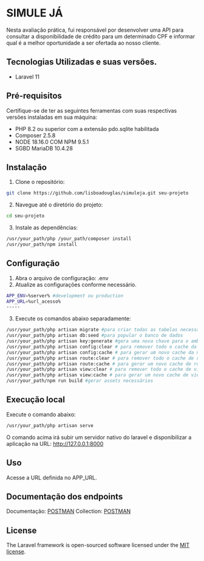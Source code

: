 # SIMULE JÁ

Nesta avaliação prática, fui responsável por desenvolver uma API para consultar a disponibilidade de crédito para um determinado CPF e informar qual é a melhor oportunidade a ser ofertada ao nosso cliente.

## Tecnologias Utilizadas e suas versões.

- Laravel 11

## Pré-requisitos

Certifique-se de ter as seguintes ferramentas com suas respectivas versões instaladas em sua máquina:

- PHP 8.2 ou superior com a extensão pdo.sqlite habilitada
- Composer 2.5.8
- NODE 18.16.0 COM NPM 9.5.1
- SGBD MariaDB 10.4.28

## Instalação

1. Clone o repositório:
```bash 
git clone https://github.com/lisboadouglas/simuleja.git seu-projeto
```
2. Navegue até o diretório do projeto:
```bash 
cd seu-projeto 
``` 
3. Instale as dependências: 
```bash 
/usr/your_path/php /your_path/composer install
/usr/your_path/npm install
```

## Configuração

1. Abra o arquivo de configuração: .env
2. Atualize as configurações conforme necessário.
```bash
APP_ENV=%server% #development ou production
APP_URL=%url_acesso%
-----

``` 
3. Execute os comandos abaixo separadamente:

```bash
/usr/your_path/php artisan migrate #para criar todas as tabelas necessárias
/usr/your_path/php artisan db:seed #para popular o banco de dados
/usr/your_path/php artisan key:generate #gera uma nova chave para o ambiente
/usr/your_path/php artisan config:clear # para remover todo o cache da configuração criado
/usr/your_path/php artisan config:cache # para gerar um novo cache da nova configuração
/usr/your_path/php artisan route:clear # para remover todo o cache de rota
/usr/your_path/php artisan route:cache # para gerar um novo cache de rota
/usr/your_path/php artisan view:clear # para remover todo o cache de views
/usr/your_path/php artisan view:cache # para gerar um novo cache de views
/usr/your_path/npm run build #gerar assets necessários
```

## Execução local

Execute o comando abaixo:
```bash
/usr/your_path/php artisan serve
```
O comando acima irá subir um servidor nativo do laravel e disponibilizar a aplicação na URL: http://127.0.0.1:8000

## Uso
Acesse a URL definida no APP_URL.

## Documentação dos endpoints
Documentação: [POSTMAN](https://documenter.getpostman.com/view/14634687/2sA3e5cSpp)
Collection: [POSTMAN](https://www.postman.com/restless-astronaut-308346/workspace/dsl/collection/14634687-c4f9ffaf-2c0d-4d4f-9d59-a707eb89b1d8?action=share&creator=14634687)


## License
The Laravel framework is open-sourced software licensed under the [MIT license](https://opensource.org/licenses/MIT).